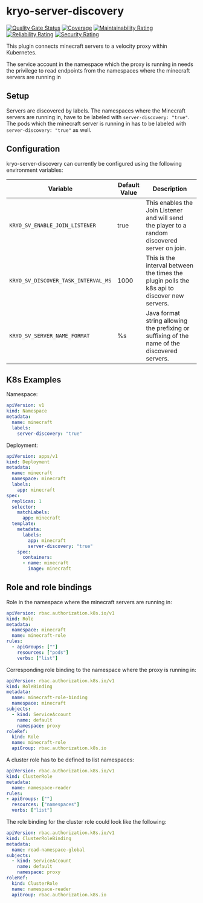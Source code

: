 # kryo-server-discovery

[![Quality Gate Status](https://sonarcloud.io/api/project_badges/measure?project=kryoniteorg_kryo-server-discovery&metric=alert_status)](https://sonarcloud.io/summary/new_code?id=kryoniteorg_kryo-server-discovery)
[![Coverage](https://sonarcloud.io/api/project_badges/measure?project=kryoniteorg_kryo-server-discovery&metric=coverage)](https://sonarcloud.io/summary/new_code?id=kryoniteorg_kryo-server-discovery)
[![Maintainability Rating](https://sonarcloud.io/api/project_badges/measure?project=kryoniteorg_kryo-server-discovery&metric=sqale_rating)](https://sonarcloud.io/summary/new_code?id=kryoniteorg_kryo-server-discovery)
[![Reliability Rating](https://sonarcloud.io/api/project_badges/measure?project=kryoniteorg_kryo-server-discovery&metric=reliability_rating)](https://sonarcloud.io/summary/new_code?id=kryoniteorg_kryo-server-discovery)
[![Security Rating](https://sonarcloud.io/api/project_badges/measure?project=kryoniteorg_kryo-server-discovery&metric=security_rating)](https://sonarcloud.io/summary/new_code?id=kryoniteorg_kryo-server-discovery)

This plugin connects minecraft servers to a velocity proxy within Kubernetes.

The service account in the namespace which the proxy is running in needs the privilege to read
endpoints from the namespaces where the minecraft servers are running in

## Setup

Servers are discovered by labels. The namespaces where the Minecraft servers are running in, have to be
labeled with `server-discovery: "true"`. The pods which the minecraft server is running in has to be labeled
with `server-discovery: "true"`
as well.

## Configuration

kryo-server-discovery can currently be configured using the following environment variables:

| Variable                            | Default Value | Description                                                                                    |
|-------------------------------------|---------------|------------------------------------------------------------------------------------------------|
| `KRYO_SV_ENABLE_JOIN_LISTENER`      | true          | This enables the Join Listener and will send the player to a random discovered server on join. |
| `KRYO_SV_DISCOVER_TASK_INTERVAL_MS` | 1000          | This is the interval between the times the plugin polls the k8s api to discover new servers.   |
| `KRYO_SV_SERVER_NAME_FORMAT`        | %s            | Java format string allowing the prefixing or suffixing of the name of the discovered servers.  |

## K8s Examples

Namespace:

```yaml
apiVersion: v1
kind: Namespace
metadata:
  name: minecraft
  labels:
    server-discovery: "true"
```

Deployment:

```yaml
apiVersion: apps/v1
kind: Deployment
metadata:
  name: minecraft
  namespace: minecraft
  labels:
    app: minecraft
spec:
  replicas: 1
  selector:
    matchLabels:
      app: minecraft
  template:
    metadata:
      labels:
        app: minecraft
        server-discovery: "true"
    spec:
      containers:
      - name: minecraft
        image: minecraft
```

## Role and role bindings

Role in the namespace where the minecraft servers are running in:

```yaml
apiVersion: rbac.authorization.k8s.io/v1
kind: Role
metadata:
  namespace: minecraft
  name: minecraft-role
rules:
  - apiGroups: [""]
    resources: ["pods"]
    verbs: ["list"]
```

Corresponding role binding to the namespace where the proxy is running in:

```yaml
apiVersion: rbac.authorization.k8s.io/v1
kind: RoleBinding
metadata:
  name: minecraft-role-binding
  namespace: minecraft
subjects:
  - kind: ServiceAccount
    name: default
    namespace: proxy
roleRef:
  kind: Role
  name: minecraft-role
  apiGroup: rbac.authorization.k8s.io
```

A cluster role has to be defined to list namespaces:

```yaml
apiVersion: rbac.authorization.k8s.io/v1
kind: ClusterRole
metadata:
  name: namespace-reader
rules:
- apiGroups: [""]
  resources: ["namespaces"]
  verbs: ["list"]
```

The role binding for the cluster role could look like the following:

```yaml
apiVersion: rbac.authorization.k8s.io/v1
kind: ClusterRoleBinding
metadata:
  name: read-namespace-global
subjects:
  - kind: ServiceAccount
    name: default
    namespace: proxy
roleRef:
  kind: ClusterRole
  name: namespace-reader
  apiGroup: rbac.authorization.k8s.io
```
